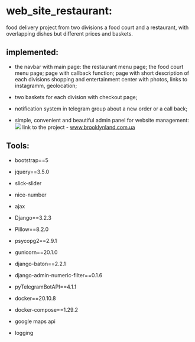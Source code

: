 # web_site_restaurant:
food delivery project from two divisions a food court and a restaurant, with overlapping dishes but different prices and baskets.
## implemented:
- the navbar with main page:
  the restaurant menu page;
  the food court menu page;
  page with callback function;
  page with short description of each divisions shopping and entertainment center 
  with photos, links to instagramm, geolocation;

- two baskets for each division with checkout page;
- notification system in telegram group about a new order or a call back;
- simple, convenient and beautiful admin panel for website management:
 ![](https://media.giphy.com/media/r3VR25S7HC5bqa99Z5/giphy.gif)
link to the project - www.brooklynland.com.ua

## Tools:

- bootstrap==5
- jquery==3.5.0
- slick-slider
- nice-number
- ajax
- Django==3.2.3
- Pillow==8.2.0
- psycopg2==2.9.1
- gunicorn==20.1.0
- django-baton==2.2.1
- django-admin-numeric-filter==0.1.6
- pyTelegramBotAPI==4.1.1
- docker==20.10.8
- docker-compose==1.29.2

- google maps api
- logging

